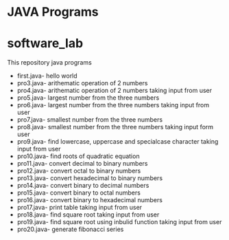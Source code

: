 # JAVA Programs
# software_lab
This repository java programs
- first.java- hello world
- pro3.java- arithematic operation of 2 numbers
- pro4.java- arithematic operation of 2 numbers taking input from user
- pro5.java- largest number from the three numbers
- pro6.java- largest number from the three numbers taking input from user
- pro7.java- smallest number from the three numbers
- pro8.java- smallest number from the three numbers taking input form user
- pro9.java- find lowercase, uppercase and specialcase character taking input from user
- pro10.java- find roots of quadratic equation
- pro11.java- convert decimal to binary numbers
- pro12.java- convert octal to binary numbers
- pro13.java- convert hexadecimal to binary numbers
- pro14.java- convert binary to decimal numbers
- pro15.java- convert binary to octal numbers
- pro16.java- convert binary to hexadecimal numbers
- pro17.java- print table taking input from user
- pro18.java- find square root taking input from user
- pro19.java- find square root using inbulid function taking input from user
- pro20.java- generate fibonacci series
